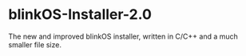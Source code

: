 # blinkOS-Installer-2.0
The new and improved blinkOS installer, written in C/C++ and a much smaller file size.
